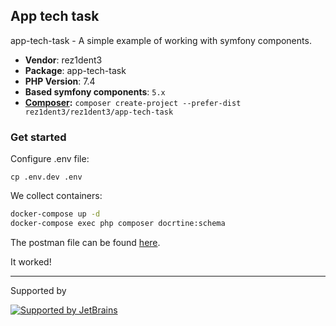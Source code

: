 ## App tech task

app-tech-task - A simple example of working with symfony components.

* **Vendor**: rez1dent3
* **Package**: app-tech-task
* **PHP Version**: 7.4
* **Based symfony components**: `5.x`
* **[Composer](https://getcomposer.org/):** `composer create-project --prefer-dist rez1dent3/rez1dent3/app-tech-task`

### Get started 

Configure .env file:
```
cp .env.dev .env
```

We collect containers:
```bash
docker-compose up -d
docker-compose exec php composer docrtine:schema
```

The postman file can be found [here](API.postman_collection.json).

It worked!

---
Supported by

[![Supported by JetBrains](https://cdn.rawgit.com/bavix/development-through/46475b4b/jetbrains.svg)](https://www.jetbrains.com/)
